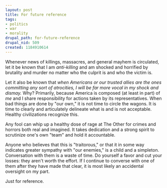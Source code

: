 ```yaml
--- 
layout: post
title: For future reference
tags: 
- politics
- war
- morality
drupal_path: for-future-reference
drupal_nid: 509
created: 1184910614
---
```

Whenever news of killings, massacres, and general mayhem is circulated, let it be known that I am <i>anti-killing</i> and am shocked and horrified by brutality and murder no matter who the culprit is and who the victim is.



Let it also be known that <i>when Americans or our trusted allies are the ones committing any sort of atrocities, I will be far more vocal in my shock and dismay.</i> Why? Primarily, because America is composed (at least in part) of <i>me</i> and I share responsibility for actions taken by its representatives. When bad things are done by "our own," it is not time to circle the wagons. It is time to clearly and articulately delineate what is and is not acceptable. Healthy civilizations recognize this.



Any fool can whip up a healthy dose of rage at The Other for crimes and horrors both real and imagined. It takes dedication and a strong spirit to scrutinize one's own "team" and hold it accountable.



Anyone who believes that this is "traitorous," or that it in some way indicates greater sympathy with "our enemies," is a child and a simpleton. Conversation with them is a waste of time. Do yourself a favor and cut your losses: they aren't worth the effort. If I continue to converse with one of them after they have made that clear, it is most likely an accidental oversight on my part.



Just for reference.
